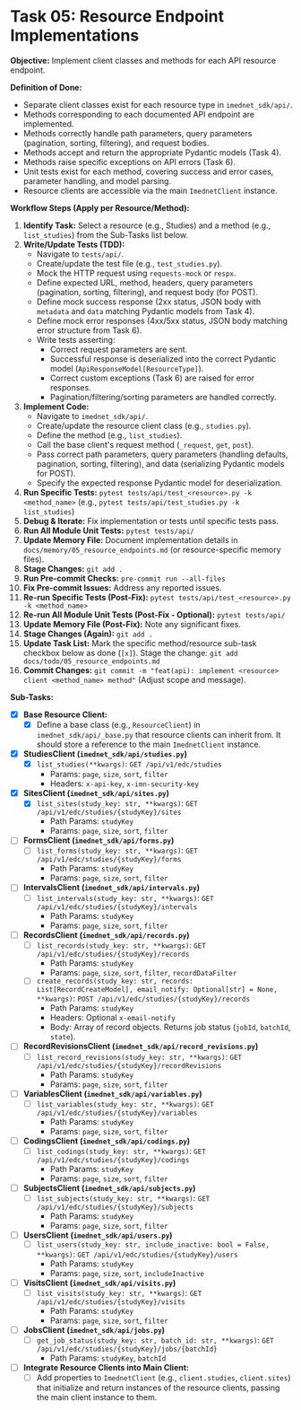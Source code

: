 # Task 05: Resource Endpoint Implementations

**Objective:** Implement client classes and methods for each API resource endpoint.

**Definition of Done:**

* Separate client classes exist for each resource type in `imednet_sdk/api/`.
* Methods corresponding to each documented API endpoint are implemented.
* Methods correctly handle path parameters, query parameters (pagination, sorting, filtering), and request bodies.
* Methods accept and return the appropriate Pydantic models (Task 4).
* Methods raise specific exceptions on API errors (Task 6).
* Unit tests exist for each method, covering success and error cases, parameter handling, and model parsing.
* Resource clients are accessible via the main `ImednetClient` instance.

**Workflow Steps (Apply per Resource/Method):**

1. **Identify Task:** Select a resource (e.g., Studies) and a method (e.g., `list_studies`) from the Sub-Tasks list below.
2. **Write/Update Tests (TDD):**
   * Navigate to `tests/api/`.
   * Create/update the test file (e.g., `test_studies.py`).
   * Mock the HTTP request using `requests-mock` or `respx`.
   * Define expected URL, method, headers, query parameters (pagination, sorting, filtering), and request body (for POST).
   * Define mock success response (2xx status, JSON body with `metadata` and `data` matching Pydantic models from Task 4).
   * Define mock error responses (4xx/5xx status, JSON body matching error structure from Task 6).
   * Write tests asserting:
     * Correct request parameters are sent.
     * Successful response is deserialized into the correct Pydantic model (`ApiResponseModel[ResourceType]`).
     * Correct custom exceptions (Task 6) are raised for error responses.
     * Pagination/filtering/sorting parameters are handled correctly.
3. **Implement Code:**
   * Navigate to `imednet_sdk/api/`.
   * Create/update the resource client class (e.g., `studies.py`).
   * Define the method (e.g., `list_studies`).
   * Call the base client's request method (`_request`, `get`, `post`).
   * Pass correct path parameters, query parameters (handling defaults, pagination, sorting, filtering), and data (serializing Pydantic models for POST).
   * Specify the expected response Pydantic model for deserialization.
4. **Run Specific Tests:** `pytest tests/api/test_<resource>.py -k <method_name>` (e.g., `pytest tests/api/test_studies.py -k list_studies`)
5. **Debug & Iterate:** Fix implementation or tests until specific tests pass.
6. **Run All Module Unit Tests:** `pytest tests/api/`
7. **Update Memory File:** Document implementation details in `docs/memory/05_resource_endpoints.md` (or resource-specific memory files).
8. **Stage Changes:** `git add .`
9. **Run Pre-commit Checks:** `pre-commit run --all-files`
10. **Fix Pre-commit Issues:** Address any reported issues.
11. **Re-run Specific Tests (Post-Fix):** `pytest tests/api/test_<resource>.py -k <method_name>`
12. **Re-run All Module Unit Tests (Post-Fix - Optional):** `pytest tests/api/`
13. **Update Memory File (Post-Fix):** Note any significant fixes.
14. **Stage Changes (Again):** `git add .`
15. **Update Task List:** Mark the specific method/resource sub-task checkbox below as done (`[x]`). Stage the change: `git add docs/todo/05_resource_endpoints.md`
16. **Commit Changes:** `git commit -m "feat(api): implement <resource> client <method_name> method"` (Adjust scope and message).

**Sub-Tasks:**

* [x] **Base Resource Client:**
  * [x] Define a base class (e.g., `ResourceClient`) in `imednet_sdk/api/_base.py` that resource clients can inherit from. It should store a reference to the main `ImednetClient` instance.
* [x] **StudiesClient (`imednet_sdk/api/studies.py`)**
  * [x] `list_studies(**kwargs)`: `GET /api/v1/edc/studies`
    * Params: `page`, `size`, `sort`, `filter`
    * Headers: `x-api-key`, `x-imn-security-key`
* [x] **SitesClient (`imednet_sdk/api/sites.py`)**
  * [x] `list_sites(study_key: str, **kwargs)`: `GET /api/v1/edc/studies/{studyKey}/sites`
    * Path Params: `studyKey`
    * Params: `page`, `size`, `sort`, `filter`
* [ ] **FormsClient (`imednet_sdk/api/forms.py`)**
  * [ ] `list_forms(study_key: str, **kwargs)`: `GET /api/v1/edc/studies/{studyKey}/forms`
    * Path Params: `studyKey`
    * Params: `page`, `size`, `sort`, `filter`
* [ ] **IntervalsClient (`imednet_sdk/api/intervals.py`)**
  * [ ] `list_intervals(study_key: str, **kwargs)`: `GET /api/v1/edc/studies/{studyKey}/intervals`
    * Path Params: `studyKey`
    * Params: `page`, `size`, `sort`, `filter`
* [ ] **RecordsClient (`imednet_sdk/api/records.py`)**
  * [ ] `list_records(study_key: str, **kwargs)`: `GET /api/v1/edc/studies/{studyKey}/records`
    * Path Params: `studyKey`
    * Params: `page`, `size`, `sort`, `filter`, `recordDataFilter`
  * [ ] `create_records(study_key: str, records: List[RecordCreateModel], email_notify: Optional[str] = None, **kwargs)`: `POST /api/v1/edc/studies/{studyKey}/records`
    * Path Params: `studyKey`
    * Headers: Optional `x-email-notify`
    * Body: Array of record objects. Returns job status (`jobId`, `batchId`, `state`).
* [ ] **RecordRevisionsClient (`imednet_sdk/api/record_revisions.py`)**
  * [ ] `list_record_revisions(study_key: str, **kwargs)`: `GET /api/v1/edc/studies/{studyKey}/recordRevisions`
    * Path Params: `studyKey`
    * Params: `page`, `size`, `sort`, `filter`
* [ ] **VariablesClient (`imednet_sdk/api/variables.py`)**
  * [ ] `list_variables(study_key: str, **kwargs)`: `GET /api/v1/edc/studies/{studyKey}/variables`
    * Path Params: `studyKey`
    * Params: `page`, `size`, `sort`, `filter`
* [ ] **CodingsClient (`imednet_sdk/api/codings.py`)**
  * [ ] `list_codings(study_key: str, **kwargs)`: `GET /api/v1/edc/studies/{studyKey}/codings`
    * Path Params: `studyKey`
    * Params: `page`, `size`, `sort`, `filter`
* [ ] **SubjectsClient (`imednet_sdk/api/subjects.py`)**
  * [ ] `list_subjects(study_key: str, **kwargs)`: `GET /api/v1/edc/studies/{studyKey}/subjects`
    * Path Params: `studyKey`
    * Params: `page`, `size`, `sort`, `filter`
* [ ] **UsersClient (`imednet_sdk/api/users.py`)**
  * [ ] `list_users(study_key: str, include_inactive: bool = False, **kwargs)`: `GET /api/v1/edc/studies/{studyKey}/users`
    * Path Params: `studyKey`
    * Params: `page`, `size`, `sort`, `includeInactive`
* [ ] **VisitsClient (`imednet_sdk/api/visits.py`)**
  * [ ] `list_visits(study_key: str, **kwargs)`: `GET /api/v1/edc/studies/{studyKey}/visits`
    * Path Params: `studyKey`
    * Params: `page`, `size`, `sort`, `filter`
* [ ] **JobsClient (`imednet_sdk/api/jobs.py`)**
  * [ ] `get_job_status(study_key: str, batch_id: str, **kwargs)`: `GET /api/v1/edc/studies/{studyKey}/jobs/{batchId}`
    * Path Params: `studyKey`, `batchId`
* [ ] **Integrate Resource Clients into Main Client:**
  * [ ] Add properties to `ImednetClient` (e.g., `client.studies`, `client.sites`) that initialize and return instances of the resource clients, passing the main client instance to them.
